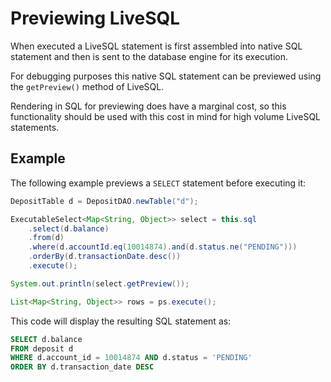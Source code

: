 # Previewing LiveSQL

When executed a LiveSQL statement is first assembled into native SQL statement and then is sent 
to the database engine for its execution.

For debugging purposes this native SQL statement can be previewed using the `getPreview()` method of LiveSQL.

Rendering in SQL for previewing does have a marginal cost, so this functionality
should be used with this cost in mind for high volume LiveSQL statements.

## Example

The following example previews a `SELECT` statement before executing it:

```java
DepositTable d = DepositDAO.newTable("d");

ExecutableSelect<Map<String, Object>> select = this.sql
    .select(d.balance)
    .from(d) 
    .where(d.accountId.eq(10014874).and(d.status.ne("PENDING")))
    .orderBy(d.transactionDate.desc())
    .execute();

System.out.println(select.getPreview());

List<Map<String, Object>> rows = ps.execute();
```

This code will display the resulting SQL statement as:

```sql
SELECT d.balance
FROM deposit d
WHERE d.account_id = 10014874 AND d.status = 'PENDING'
ORDER BY d.transaction_date DESC
```

